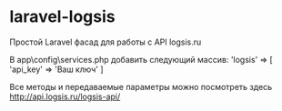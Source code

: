 # laravel-logsis
Простой Laravel фасад для работы с API logsis.ru

В app\config\services.php добавить следующий массив:
'logsis' => [
        'api_key' => 'Ваш ключ'
 ]

Все методы и передаваемые параметры можно посмотреть здесь
http://api.logsis.ru/logsis-api/
